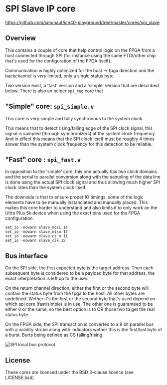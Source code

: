 SPI Slave IP core
=================

https://github.com/smunaut/ice40-playground/tree/master/cores/spi_slave

Overview
--------

This contains a couple of core that help control logic on the FPGA
from a host connected through SPI (for instance using the same FTDI/other
chip that's used for the configuration of the FPGA itself).

Communication is highly optimized for the host -> fpga direction and
the backchannel is _very_ limited, only a single status byte.

Two version exist, a 'fast' version and a 'simple' version that are
described below. There is also an helper `spi_reg` core that 


"Simple" core: `spi_simple.v`
-----------------------------

This core is very simple and fully synchronous to the system clock.

This means that to detect rising/falling edge of the SPI clock signal, this
signal is sampled (through synchronizers) at the system clock frequency.
And in effect this means that the SPI clock itself must be roughly 4 times
slower than the system clock frequency for this detection to be reliable.


"Fast" core : `spi_fast.v`
--------------------------

In opposition to the 'simple' core, this one actually has two clock domains
and the serial to parallel conversion along with the sampling of the data line
is done using the actual SPI clock signal and thus allowing much higher
SPI clock rates than the system clock itself.

The downside is that to ensure proper IO timings, some of the logic elements
have to be manually instanciated and manually placed. This makes this core
harder to understand and also limits it to only work on the Ultra Plus 5k
device when using the exact pins used for the FPGA configuration.

```
set_io -nowarn slave_mosi 14
set_io -nowarn slave_miso 17
set_io -nowarn slave_cs_n 11
set_io -nowarn slave_clk 15
```


Bus interface
-------------

On the SPI side, the first expected byte is the target address. Then
each subsequent byte is considered to be a payload byte for that address,
the exact interpretation is left up to the user.

On the return channel direction, either the first or the second byte will
contain the status byte from the fpga to the host. All other bytes are
undefined. Wether it's the first or the second byte that's used depend on
which spi core (fast/simple) is in use. The other one is guaranteed to be
either 0 or the same, so the best option is to OR those two to get the real
status byte.

On the FPGA side, the SPI transaction is converted to a 8 bit parallel bus
with a validity strobe along with indicators wether this is the first/last
byte of a burst. Burts being defined as CS falling/rising.

![SPI local bus protocol](doc/bus.png)


License
-------

These cores are licensed under the BSD 3-clause licence (see LICENSE.bsd)
